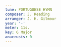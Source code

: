 ```yaml
---
tune: PORTUGUESE HYMN
composer: J. Reading
arranger: J. H. Gilmour
year: '-'
meter: 11s.
key: G Major
anacrusis: 0
---
```

